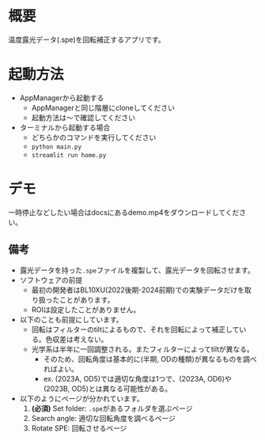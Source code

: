 # 概要

温度露光データ(.spe)を回転補正するアプリです。


# 起動方法

- AppManagerから起動する
    - AppManagerと同じ階層にcloneしてください
    - 起動方法は〜で確認してください
- ターミナルから起動する場合
    - どちらかのコマンドを実行してください
    - `python main.py`
    - `streamlit run home.py`


# デモ

一時停止などしたい場合はdocsにあるdemo.mp4をダウンロードしてください。


## 備考
- 露光データを持った`.spe`ファイルを複製して、露光データを回転させます。
- ソフトウェアの前提
    - 最初の開発者はBL10XU(2022後期-2024前期)での実験データだけを取り扱ったことがあります。
    - ROIは設定したことがありません。
- 以下のことも前提にしています。
    - 回転はフィルターのtiltによるもので、それを回転によって補正している。色収差は考えない。
    - 光学系は半年に一回調整される。またフィルターによってtiltが異なる。
        - そのため、回転角度は基本的に(半期, ODの種類)が異なるものを調べればよい。
        - ex. (2023A, OD5)では適切な角度は1つで、(2023A, OD6)や(2023B, OD5)とは異なる可能性がある。
- 以下のようにページが分かれています。
    1. **(必須)** Set folder: `.spe`があるフォルダを選ぶページ
    2. Search angle: 適切な回転角度を調べるページ
    3. Rotate SPE: 回転させるページ
